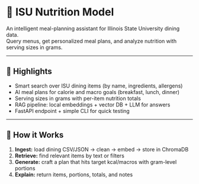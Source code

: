 # 🍎 ISU Nutrition Model

An intelligent meal-planning assistant for Illinois State University dining data.  
Query menus, get personalized meal plans, and analyze nutrition with serving sizes in grams.

---

## 🚀 Highlights
- Smart search over ISU dining items (by name, ingredients, allergens)
- AI meal plans for calorie and macro goals (breakfast, lunch, dinner)
- Serving sizes in grams with per-item nutrition totals
- RAG pipeline: local embeddings + vector DB + LLM for answers
- FastAPI endpoint + simple CLI for quick testing

---

## 🧠 How it Works
1. **Ingest:** load dining CSV/JSON → clean → embed → store in ChromaDB  
2. **Retrieve:** find relevant items by text or filters  
3. **Generate:** craft a plan that hits target kcal/macros with gram-level portions  
4. **Explain:** return items, portions, totals, and notes


